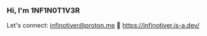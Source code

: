 ### Hi, I'm 1NF1N0T1V3R
Let's connect: <a href="mailto:infinotiver@proton.me">infinotiver@proton.me</a>
🚀 https://infinotiver.is-a.dev/
